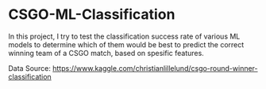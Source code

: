 # CSGO-ML-Classification

In this project, I try to test the classification success rate of various ML models to determine which of them would be best to predict the correct winning team of a CSGO match, based on spesific features.

Data Source: https://www.kaggle.com/christianlillelund/csgo-round-winner-classification

